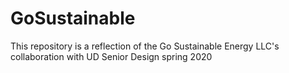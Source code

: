 # GoSustainable
This repository is a reflection of the Go Sustainable Energy LLC's collaboration with UD Senior Design spring 2020
